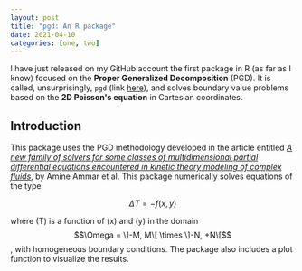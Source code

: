 ```yaml
---
layout: post
title: "pgd: An R package"
date: 2021-04-10
categories: [one, two]
---
```

I have just released on my GitHub account the first package in R (as far as I know) focused on the **Proper Generalized Decomposition** (PGD). It is called, unsurprisingly, `pgd` (link [here](https://github.com/quesadagranja/pgd "here")), and solves boundary value problems based on the **2D Poisson's equation** in Cartesian coordinates.

## Introduction
This package uses the PGD methodology developed in the article entitled [*A new family of solvers for some classes of multidimensional partial differential equations encountered in kinetic theory modeling of complex fluids*](https://hal.archives-ouvertes.fr/hal-01004909/document), by Amine Ammar et al. This package numerically solves equations of the type

$$\Delta T = - f(x,y)$$

where \(T\) is a function of \(x\) and \(y\) in the domain $$\Omega = \]-M, M\[ \times \]-N, +N\[$$, with homogeneous boundary conditions. The package also includes a plot function to visualize the results.

